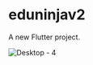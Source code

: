 # eduninjav2

A new Flutter project.


![Desktop - 4](https://user-images.githubusercontent.com/60324587/199230630-742ed16e-b21e-45b7-aab5-27089d3d5263.jpg)

